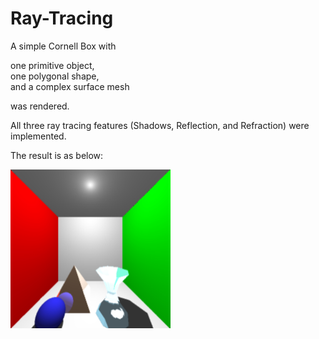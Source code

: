 # Ray-Tracing

A simple Cornell Box with 

one primitive object,  
one polygonal shape,  
and a complex surface mesh  

was rendered.

All three ray tracing features (Shadows, Reflection, and Refraction) were implemented.

The result is as below:  


 <img src="./result.jpg" width="256">
